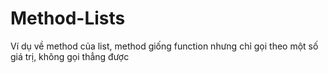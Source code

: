 # Method-Lists
Ví dụ về method của list, method giống function nhưng chỉ gọi theo một số giá trị, không gọi thẳng được
